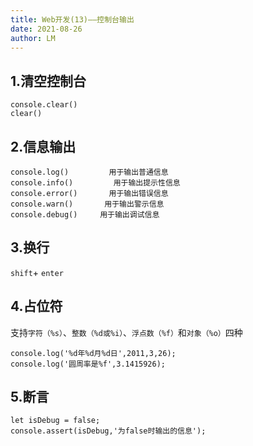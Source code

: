 ```yaml
---
title: Web开发(13)——控制台输出
date: 2021-08-26
author: LM
---
```


## 1.清空控制台

```
console.clear()
clear()
```

## 2.信息输出

```
console.log()         用于输出普通信息
console.info()         用于输出提示性信息
console.error()       用于输出错误信息
console.warn()       用于输出警示信息
console.debug()     用于输出调试信息
```

## 3.换行

`shift`+ `enter`

## 4.占位符

支持`字符（%s）`、`整数（%d或%i）`、`浮点数（%f）`和`对象（%o）`四种

```
console.log('%d年%d月%d日',2011,3,26); 
console.log('圆周率是%f',3.1415926);
```

## 5.断言

```
let isDebug = false;
console.assert(isDebug,'为false时输出的信息');
```

